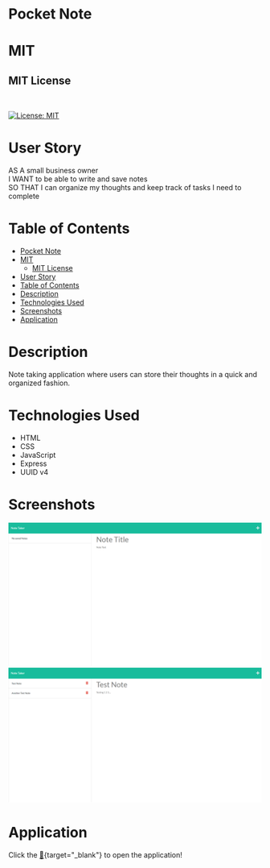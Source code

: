 # Pocket Note

# MIT 

## MIT License 
<br>

[![License: MIT](https://img.shields.io/badge/License-MIT-yellow.svg)](https://opensource.org/licenses/MIT)



# User Story 
AS A small business owner 
<br>
I WANT to be able to write and save notes
<br>
SO THAT I can organize my thoughts and keep track of tasks I need to complete

# Table of Contents 
- [Pocket Note](#pocket-note)
- [MIT](#mit)
  - [MIT License](#mit-license)
- [User Story](#user-story)
- [Table of Contents](#table-of-contents)
- [Description](#description)
- [Technologies Used](#technologies-used)
- [Screenshots](#screenshots)
- [Application](#application)

# Description 
Note taking application where users can store their thoughts in a quick and organized fashion. 

# Technologies Used
- HTML
- CSS
-  JavaScript
-  Express
-  UUID v4
  
# Screenshots

<img src="./Assets/Images/notescreen1.png">
<img src ="./Assets/Images/notescreen2.png">

# Application 

Click the [📝](https://pacific-oasis-81006.herokuapp.com/){target="_blank"} to open the application! 
